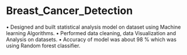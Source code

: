 # Breast_Cancer_Detection
•	Designed and built statistical analysis model on dataset using Machine learning Algorithms.
•	Performed data cleaning, data Visualization and Analysis on datasets.
•	Accuracy of model was about 98 % which  was using Random forest classifier.
